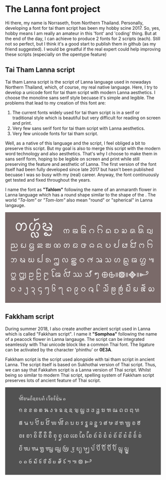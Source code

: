 # The Lanna font project

Hi there, my name is Norraseth, from Northern Thailand. Personally, developing a font for tai tham script has been my hobby scine 2017. So, yes, hobby means I am really an amateur in this 'font' and 'coding' thing. But at the end of the day, I can achieve to produce 2 fonts for 2 scripts (each).
Still not so perfect, but I think it's a good start to publish them in github (as my friend suggested). I would be greatful if the real expert could help improving these scripts (especially on the opentype feature)

## Tai Tham Lanna script
Tai tham Lanna script is the script of Lanna language used in nowadays Northern Thailand, which, of course, my real native language. Here, I try to develop a unicode font for tai tham script with modern Lanna aesthetics. I choose the monoline sans serif style becuase it's simple and legible. The problems that lead to my creation of this font are:
1. The current fonts widely used for tai tham script is in a serif or traditional style which is beautiful but very difficult for reading on screen and print. 
2. Very few sans serif font for tai tham script with Lanna aesthetics.
3. Very few unicode fonts for tai tham script.

Well, as a native of this language and the script, I feel obliged a bit to preserve this script. But my goal is also to merge this script with the modern word technology and also aesthetics. That's why I choose to make them in sans serif form, hoping to be legible on screen and print while still preserving the feature and aesthetic of Lanna. The first version of the font itself had been fully developed since late 2017 but hasn't been published becuase I was so busy with my (real) career. Anyway, the font continuously get tested and fixed throughout the years.

I name the font as **"Tahlom"** following the name of an anmaranth flower in Lanna language which has a round shape similar to the shape of the . The world *"Ta-lom"* or *"Tom-lom"* also mean "round" or "spherical" in Lanna langauge.


<p align="center"><img src="images/Tahlom_example.png" width="600"></p>

## Fakkham script
During summer 2018, I also create another ancient script used in Lanna which is called "Fakkham script". I name it **"Somphoa"** following the name of a peacock flower in Lanna langauge. The script can be integrated seamlessly with Thai unicode block like a common Thai font. The ligature can be activated by the character 'phinthu' or **0E3A**.

Fakkham script is the script used alongside with tai tham script in ancient Lanna. 
The script itself is based on Sukhothai version of Thai script. 
Thus, we can say that Fakkahm script is a Lanna version of Thai script.
Whilst being so similar to modern Thai script, spelling system of Fakkham script preserves lots of ancient feature of Thai script.

<p align="center"><img src="images/Sompoa-1.PNG" width="750"></p>
